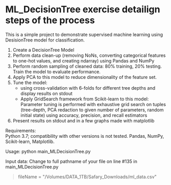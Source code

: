 # ML_DecisionTree exercise detailign steps of the process
This is a simple project to demonstrate supervised machine learning using DesisionTree model for classification.  

1. Create a DecisionTree Model
2. Perform data clean-up (removing NoNs, converting categorical features to one-hot values, and creating ndarray) using Pandas and NumPy
3. Perform random sampling of cleaned data: 80% training, 20% testing. Train the model to evaluate performance. 
4. Apply PCA to this model to reduce dimensionality of the feature set.
5. Tune the model:
    - using cross-validation with 6-folds for different tree depths and display results on stdout
    - Apply GridSearch framework from Scikit-learn to this model: 
      Parameter tuning is performed with exhaustive grid search on tuples (tree-depth, PCA redaction to given
      number of parameters, random initial state) using accuracy, precision, and recall estimators
6. Present results on stdout and in a few graphs made with matplotlib

Requirements:  
   Python 3.7; compatibility with other versions is not tested. 
   Pandas, NumPy, Scikit-learn, Matplotlib.
   
Usage: 
  python main_MLDecisionTree.py  
  
Input data: 
  Change to full pathname of your file on line #135 in main_MLDecisionTree.py
 > fileName = "/Volumes/DATA_1TB/Safary_Downloads/ml_data.csv"
